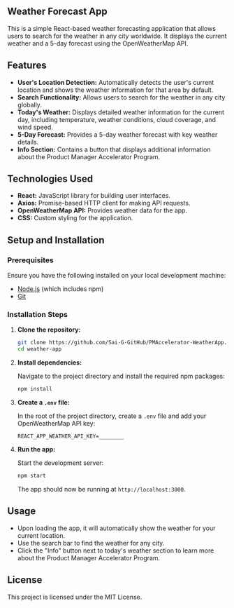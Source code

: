 ## Weather Forecast App

This is a simple React-based weather forecasting application that allows users to search for the weather in any city worldwide. It displays the current weather and a 5-day forecast using the OpenWeatherMap API.

## Features

- **User's Location Detection:** Automatically detects the user's current location and shows the weather information for that area by default.
- **Search Functionality:** Allows users to search for the weather in any city globally.
- **Today's Weather:** Displays detailed weather information for the current day, including temperature, weather conditions, cloud coverage, and wind speed.
- **5-Day Forecast:** Provides a 5-day weather forecast with key weather details.
- **Info Section:** Contains a button that displays additional information about the Product Manager Accelerator Program.

## Technologies Used

- **React:** JavaScript library for building user interfaces.
- **Axios:** Promise-based HTTP client for making API requests.
- **OpenWeatherMap API:** Provides weather data for the app.
- **CSS:** Custom styling for the application.

## Setup and Installation

### Prerequisites

Ensure you have the following installed on your local development machine:

- [Node.js](https://nodejs.org/) (which includes npm)
- [Git](https://git-scm.com/)

### Installation Steps

1. **Clone the repository:**

   ```bash
   git clone https://github.com/Sai-G-GitHub/PMAccelerator-WeatherApp.git
   cd weather-app
   ```

2. **Install dependencies:**

   Navigate to the project directory and install the required npm packages:

   ```bash
   npm install
   ```

3. **Create a `.env` file:**

   In the root of the project directory, create a `.env` file and add your OpenWeatherMap API key:

   ```plaintext
   REACT_APP_WEATHER_API_KEY=________
   ```

4. **Run the app:**

   Start the development server:

   ```bash
   npm start
   ```

   The app should now be running at `http://localhost:3000`.

## Usage

- Upon loading the app, it will automatically show the weather for your current location.
- Use the search bar to find the weather for any city.
- Click the "Info" button next to today's weather section to learn more about the Product Manager Accelerator Program.

## License

This project is licensed under the MIT License.
